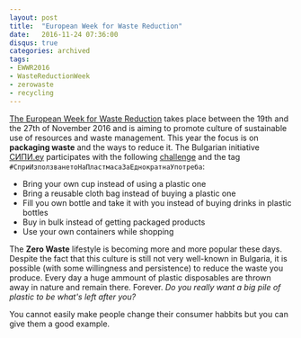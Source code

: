 ```yaml
---
layout: post
title:  "European Week for Waste Reduction"
date:   2016-11-24 07:36:00
disqus: true
categories: archived
tags:
- EWWR2016
- WasteReductionWeek
- zerowaste
- recycling
---
```


[The European Week for Waste Reduction](http://www.ewwr.eu/en) takes place between the 19th and the 27th of November 2016 and is aiming to promote culture of sustainable use of resources and waste management. This year the focus is on **packaging waste** and the ways to reduce it. The Bulgarian initiative [СИПИ.еу](http://www.sipieu.com/) participates with the following [challenge](https://www.facebook.com/events/1695534674096707/) and the tag `#СприИзползванетоНаПластмасаЗаЕднократнаУпотреба`:

* Bring your own cup instead of using a plastic one
* Bring a reusable cloth bag instead of buying a plastic one
* Fill you own bottle and take it with you instead of buying drinks in plastic bottles
* Buy in bulk instead of getting packaged products
* Use your own containers while shopping

The **Zero Waste** lifestyle is becoming more and more popular these days. Despite the fact that this culture is still not very well-known in Bulgaria, it is possible (with some willingness and persistence) to reduce the waste you produce. Every day a huge ammount of plastic disposables are thrown away in nature and remain there. Forever. _Do you really want a big pile of plastic to be what's left after you?_

You cannot easily make people change their consumer habbits but you can give them a good example.
